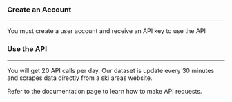 ### Create an Account
***

You must create a user account and receive an API key to use the API

### Use the API
***

You will get 20 API calls per day. Our dataset is update every 30 minutes and scrapes data directly from a ski areas website. 

Refer to the documentation page to learn how to make API requests.
